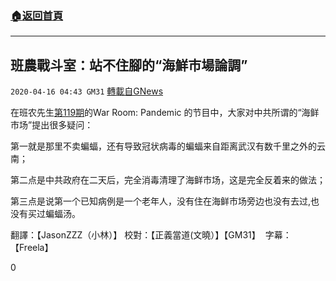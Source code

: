 ###  [:house:返回首頁](https://github.com/ourhimalayas/txt)
---

## 班農戰斗室：站不住腳的“海鮮市場論調”
`2020-04-16 04:43 GM31` [轉載自GNews](https://gnews.org/zh-hant/174288/)

在班农先生[第119期](https://www.youtube.com/watch?v=HAVyt7mIXcg)的War Room: Pandemic 的节目中，大家对中共所谓的“海鲜市场”提出很多疑问：

第一就是那里不卖蝙蝠，还有导致冠状病毒的蝙蝠来自距离武汉有数千里之外的云南；

第二点是中共政府在二天后，完全消毒清理了海鲜市场，这是完全反着来的做法；

第三点是说第一个已知病例是一个老年人，没有住在海鲜市场旁边也没有去过,也没有买过蝙蝠汤。

翻譯：【JasonZZZ（小林）】 校對：【正義當道(文曉）】【GM31】  字幕：【Freela】

0
